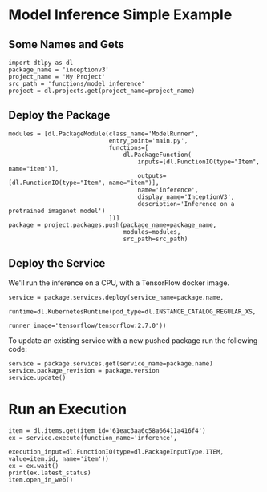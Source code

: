 # Model Inference Simple Example

## Some Names and Gets

```
import dtlpy as dl
package_name = 'inceptionv3'
project_name = 'My Project'
src_path = 'functions/model_inference'
project = dl.projects.get(project_name=project_name)

```

## Deploy the Package

```
modules = [dl.PackageModule(class_name='ModelRunner',
                            entry_point='main.py',
                            functions=[
                                dl.PackageFunction(
                                    inputs=[dl.FunctionIO(type="Item", name="item")],
                                    outputs=[dl.FunctionIO(type="Item", name="item")],
                                    name='inference',
                                    display_name='InceptionV3',
                                    description='Inference on a pretrained imagenet model')
                            ])]
package = project.packages.push(package_name=package_name,
                                modules=modules,
                                src_path=src_path)
```

## Deploy the Service

We'll run the inference on a CPU, with a TensorFlow docker image.

```
service = package.services.deploy(service_name=package.name,
                                  runtime=dl.KubernetesRuntime(pod_type=dl.INSTANCE_CATALOG_REGULAR_XS,
                                                               runner_image='tensorflow/tensorflow:2.7.0'))
```

To update an existing service with a new pushed package run the following code:

```
service = package.services.get(service_name=package.name)
service.package_revision = package.version
service.update()
```

# Run an Execution

```
item = dl.items.get(item_id='61eac3aa6c58a66411a416f4')
ex = service.execute(function_name='inference',
                    execution_input=dl.FunctionIO(type=dl.PackageInputType.ITEM, value=item.id, name='item'))
ex = ex.wait()
print(ex.latest_status)
item.open_in_web()               
```